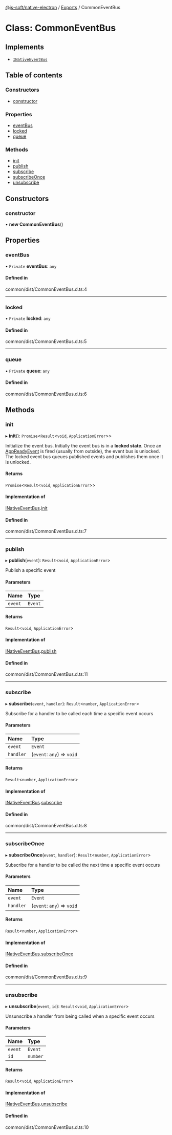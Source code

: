 [@js-soft/native-electron](../README.md) / [Exports](../modules.md) / CommonEventBus

# Class: CommonEventBus

## Implements

- [`INativeEventBus`](../interfaces/INativeEventBus.md)

## Table of contents

### Constructors

- [constructor](CommonEventBus.md#constructor)

### Properties

- [eventBus](CommonEventBus.md#eventbus)
- [locked](CommonEventBus.md#locked)
- [queue](CommonEventBus.md#queue)

### Methods

- [init](CommonEventBus.md#init)
- [publish](CommonEventBus.md#publish)
- [subscribe](CommonEventBus.md#subscribe)
- [subscribeOnce](CommonEventBus.md#subscribeonce)
- [unsubscribe](CommonEventBus.md#unsubscribe)

## Constructors

### constructor

• **new CommonEventBus**()

## Properties

### eventBus

• `Private` **eventBus**: `any`

#### Defined in

common/dist/CommonEventBus.d.ts:4

___

### locked

• `Private` **locked**: `any`

#### Defined in

common/dist/CommonEventBus.d.ts:5

___

### queue

• `Private` **queue**: `any`

#### Defined in

common/dist/CommonEventBus.d.ts:6

## Methods

### init

▸ **init**(): `Promise`<`Result`<`void`, `ApplicationError`\>\>

Initialize the event bus.
Initially the event bus is in a **locked state**. Once an [AppReadyEvent](AppReadyEvent.md) is fired (usually from outside), the event bus is unlocked.
The locked event bus queues published events and publishes them once it is unlocked.

#### Returns

`Promise`<`Result`<`void`, `ApplicationError`\>\>

#### Implementation of

[INativeEventBus](../interfaces/INativeEventBus.md).[init](../interfaces/INativeEventBus.md#init)

#### Defined in

common/dist/CommonEventBus.d.ts:7

___

### publish

▸ **publish**(`event`): `Result`<`void`, `ApplicationError`\>

Publish a specific event

#### Parameters

| Name | Type |
| :------ | :------ |
| `event` | `Event` |

#### Returns

`Result`<`void`, `ApplicationError`\>

#### Implementation of

[INativeEventBus](../interfaces/INativeEventBus.md).[publish](../interfaces/INativeEventBus.md#publish)

#### Defined in

common/dist/CommonEventBus.d.ts:11

___

### subscribe

▸ **subscribe**(`event`, `handler`): `Result`<`number`, `ApplicationError`\>

Subscribe for a handler to be called each time a specific event occurs

#### Parameters

| Name | Type |
| :------ | :------ |
| `event` | `Event` |
| `handler` | (`event`: `any`) => `void` |

#### Returns

`Result`<`number`, `ApplicationError`\>

#### Implementation of

[INativeEventBus](../interfaces/INativeEventBus.md).[subscribe](../interfaces/INativeEventBus.md#subscribe)

#### Defined in

common/dist/CommonEventBus.d.ts:8

___

### subscribeOnce

▸ **subscribeOnce**(`event`, `handler`): `Result`<`number`, `ApplicationError`\>

Subscribe for a handler to be called the next time a specific event occurs

#### Parameters

| Name | Type |
| :------ | :------ |
| `event` | `Event` |
| `handler` | (`event`: `any`) => `void` |

#### Returns

`Result`<`number`, `ApplicationError`\>

#### Implementation of

[INativeEventBus](../interfaces/INativeEventBus.md).[subscribeOnce](../interfaces/INativeEventBus.md#subscribeonce)

#### Defined in

common/dist/CommonEventBus.d.ts:9

___

### unsubscribe

▸ **unsubscribe**(`event`, `id`): `Result`<`void`, `ApplicationError`\>

Unsunscribe a handler from being called when a specific event occurs

#### Parameters

| Name | Type |
| :------ | :------ |
| `event` | `Event` |
| `id` | `number` |

#### Returns

`Result`<`void`, `ApplicationError`\>

#### Implementation of

[INativeEventBus](../interfaces/INativeEventBus.md).[unsubscribe](../interfaces/INativeEventBus.md#unsubscribe)

#### Defined in

common/dist/CommonEventBus.d.ts:10
